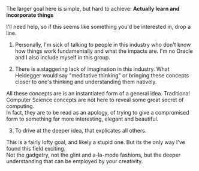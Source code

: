 The larger goal here is simple, but hard to achieve: **Actually learn and incorporate things**

I'll need help, so if this seems like something you'd be interested in, drop a line.

1) Personally, I'm sick of talking to people in this industry who don't know how things work fundamentally and what the impacts are. I'm no Oracle and I also include myself in this group.

2) There is a staggering lack of imagination in this industry. What Heidegger would say "meditative thinking" or bringing these concepts closer to one's thinking and understanding them natively.  

All these concepts are is an instantiated form of a general idea. Traditional Computer Science concepts are not here to reveal some great secret of computing.   
In fact, they are to be read as an apology, of trying to give a compromised form to something far more interesting, elegant and beautiful.

3) To drive at the deeper idea, that explicates all others.


This is a fairly lofty goal, and likely a stupid one. But its the only way I've found this field exciting.  
Not the gadgetry, not the glint and a-la-mode fashions, but the deeper understanding that can be employed by your creativity.
